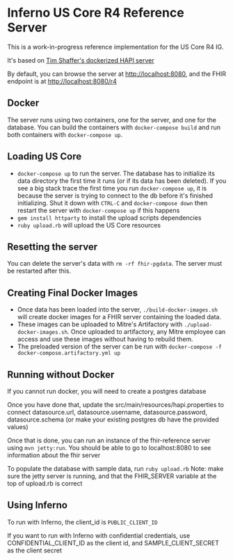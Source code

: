 # Inferno US Core R4 Reference Server

This is a work-in-progress reference implementation for the US Core R4 IG.

It's based on [Tim Shaffer's dockerized HAPI
server](https://gitlab.mitre.org/tshaffer/mitre-fhir-server)


By default, you can browse the server at
[http://localhost:8080](http://localhost:8080), and the FHIR endpoint is at
[http://localhost:8080/r4](http://localhost:8080/r4)

## Docker

The server runs using two containers, one for the server, and one for the
database. You can build the containers with `docker-compose build` and 
run both containers with `docker-compose up`.

## Loading US Core

- `docker-compose up` to run the server. The database has to initialize its data
  directory the first time it runs (or if its data has been deleted). If you see
  a big stack trace the first time you run `docker-compose up`, it is because
  the server is trying to connect to the db before it's finished initializing.
  Shut it down with `CTRL-C` and `docker-compose down` then restart the server
  with `docker-compose up` if this happens
- `gem install httparty` to install the upload scripts dependencies
- `ruby upload.rb` will upload the US Core resources

## Resetting the server

You can delete the server's data with `rm -rf fhir-pgdata`. The server must be
restarted after this.

## Creating Final Docker Images

- Once data has been loaded into the server, `./build-docker-images.sh` will
  create docker images for a FHIR server containing the loaded data.
- These images can be uploaded to Mitre's Artifactory with
  `./upload-docker-images.sh`. Once uploaded to artifactory, any Mitre employee
  can access and use these images without having to rebuild them.
- The preloaded version of the server can be run with `docker-compose -f
  docker-compose.artifactory.yml up`

## Running without Docker

If you cannot run docker, you will need to create a postgres database

Once you have done that, update the src/main/resources/hapi.properties to connect datasource.url, datasource.username, datasource.password, datasource.schema (or make your existing postgres db have the provided values)

Once that is done, you can run an instance of the fhir-reference server using `mvn jetty:run`.  You should be able to go to localhost:8080 to see information about the fhir server

To populate the database with sample data, run `ruby upload.rb` Note: make sure the jetty server is running, and that the FHIR_SERVER variable at the top of upload.rb is correct

## Using Inferno

To run with Inferno, the client_id is `PUBLIC_CLIENT_ID`

If you want to run with Inferno with confidential credentials, use CONFIDENTIAL_CLIENT_ID as the client id, and SAMPLE_CLIENT_SECRET as the client secret




